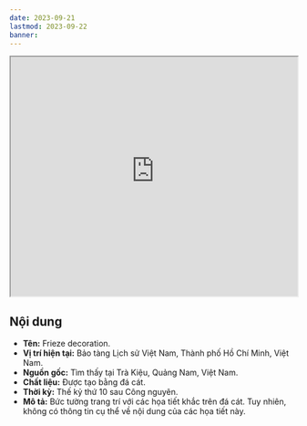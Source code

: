 ```yaml
---
date: 2023-09-21
lastmod: 2023-09-22
banner: 
---
```

<iframe src="https://projectscanner.streamlit.app/buc-cham/?embed=true" style="height:420px;width:100%;"></iframe>

## Nội dung
- **Tên:** Frieze decoration.
- **Vị trí hiện tại:** Bảo tàng Lịch sử Việt Nam, Thành phố Hồ Chí Minh, Việt Nam.
- **Nguồn gốc:** Tìm thấy tại Trà Kiệu, Quảng Nam, Việt Nam.
- **Chất liệu:** Được tạo bằng đá cát.
- **Thời kỳ:** Thế kỷ thứ 10 sau Công nguyên.
- **Mô tả:** Bức tường trang trí với các họa tiết khắc trên đá cát. Tuy nhiên, không có thông tin cụ thể về nội dung của các họa tiết này.